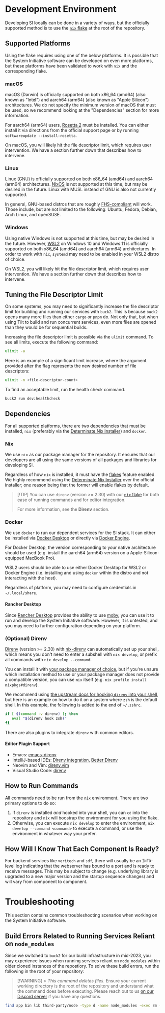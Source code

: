 # Development Environment

Developing SI locally can be done in a variety of ways, but the officially
supported method is to use the [`nix` flake](flake.nix) at the root of the
repository.

## Supported Platforms

Using the flake requires using one of the below platforms. It is possible that
the System Initiative software can be developed on even more platforms, but
these platforms have been validated to work with `nix` and the corresponding
flake.

### macOS

macOS (Darwin) is officially supported on both x86_64 (amd64) (also known as
"Intel") and aarch64 (arm64) (also known as "Apple Silicon") architectures. We
do not specify the minimum version of macOS that must be used, so we recommend
looking at the "Dependencies" section for more information.

For aarch64 (arm64) users, [Rosetta 2](https://support.apple.com/en-us/HT211861)
must be installed. You can either install it via directions from the official
support page or by running `softwareupdate --install-rosetta`.

On macOS, you will likely hit the file descriptor limit, which requires user
intervention. We have a section further down that describes how to intervene.

### Linux

Linux (GNU) is officially supported on both x86_64 (amd64) and aarch64 (arm64)
architectures. [NixOS](https://nixos.org/) is not supported at this time, but
may be desired in the future. Linux with MUSL instead of GNU is also not
currently supported.

In general, GNU-based distros that are roughly
[FHS-compliant](https://en.wikipedia.org/wiki/Filesystem_Hierarchy_Standard)
will work. Those include, but are not limited to the following: Ubuntu, Fedora,
Debian, Arch Linux, and openSUSE.

### Windows

Using native Windows is not supported at this time, but may be desired in the
future. However, [WSL2](https://learn.microsoft.com/en-us/windows/wsl/) on
Windows 10 and Windows 11 is officially supported on both x86_64 (amd64) and
aarch64 (arm64) architectures. In order to work with `nix`, `systemd` may need
to be enabled in your WSL2 distro of choice.

On WSL2, you will likely hit the file descriptor limit, which requires user
intervention. We have a section further down that describes how to intervene.

## Tuning the File Descriptor Limit

On some systems, you may need to significantly increase the file descriptor
limit for building and running our services with `buck2`. This is because
`buck2` opens many more files than either `cargo` or `pnpm` do. Not only that,
but when using Tilt to build and run concurrent services, even more files are
opened than they would be for sequential builds.

Increasing the file descriptor limit is possible via the `ulimit` command. To
see all limits, execute the following command:

```bash
ulimit -a
```

Here is an example of a significant limit increase, where the argument provided
after the flag represents the new desired number of file descriptors:

```bash
ulimit -n <file-descriptor-count>
```

To find an acceptable limit, run the health check command.

```bash
buck2 run dev:healthcheck
```

## Dependencies

For all supported platforms, there are two dependencies that must be installed,
`nix` (preferably via the
[Determinate Nix Installer](https://github.com/DeterminateSystems/nix-installer))
and `docker`.

### Nix

We use `nix` as our package manager for the repository. It ensures that our
developers are all using the same versions of all packages and libraries for
developing SI.

Regardless of how `nix` is installed, it must have the
[flakes](https://nixos.wiki/wiki/Flakes) feature enabled. We highly recommend
using the
[Determinate Nix Installer](https://github.com/DeterminateSystems/nix-installer)
over the official installer; one reason being that the former will enable flakes
by default.

> [!TIP] You can use `direnv` (version >= 2.30) with our
> [`nix` flake](flake.nix) for both ease of running commands and for editor
> integration.
>
> For more information, see the **Direnv** section.

### Docker

We use `docker` to run our dependent services for the SI stack. It can either be
installed via [Docker Desktop](https://www.docker.com/products/docker-desktop/)
or directly via [Docker Engine](https://docs.docker.com/engine/).

For Docker Desktop, the version corresponding to your native architecture should
be used (e.g. install the aarch64 (arm64) version on a Apple-Silicon-equipped
MacBook Pro).

WSL2 users should be able to use either Docker Desktop for WSL2 or Docker Engine
(i.e. installing and using `docker` within the distro and not interacting with
the host).

Regardless of platform, you may need to configure credentials in
`~/.local/share`.

#### Rancher Desktop

Since [Rancher Desktop](https://rancherdesktop.io/) provides the ability to use
[moby](https://github.com/moby/moby), you can use it to run and develop the
System Initiative software. However, it is untested, and you may need to further
configuration depending on your platform.

### (Optional) Direnv

[Direnv](https://direnv.net/) (version >= 2.30) with
[nix-direnv](https://github.com/nix-community/nix-direnv) can automatically set
up your shell, which means you don't need to enter a subshell with
`nix develop`, or prefix all commands with `nix develop --command`.

You can install it with
[your package manager of choice](https://direnv.net/docs/installation.html), but
if you're unsure which installation method to use or your package manager does
not provide a compatible version, you can use `nix` itself (e.g.
`nix profile install nixpkgs#direnv`).

We recommend using
[the upstream docs for hooking `direnv` into your shell](https://direnv.net/docs/hook.html),
but here is an example on how to do it on a system where `zsh` is the default
shell. In this example, the following is added to the end of `~/.zshrc`.

```zsh
if [ $(command -v direnv) ]; then
   eval "$(direnv hook zsh)"
fi
```

There are also plugins to integrate `direnv` with common editors.

#### Editor Plugin Support

- Emacs: [emacs-direnv](https://github.com/wbolster/emacs-direnv)
- IntelliJ-based IDEs:
  [Direnv integration](https://plugins.jetbrains.com/plugin/15285-direnv-integration),
  [Better Direnv](https://plugins.jetbrains.com/plugin/19275-better-direnv)
- Neovim and Vim: [direnv.vim](https://github.com/direnv/direnv.vim)
- Visual Studio Code:
  [direnv](https://marketplace.visualstudio.com/items?itemName=mkhl.direnv)

## How to Run Commands

All commands need to be run from the `nix` environment. There are two primary
options to do so:

1. If `direnv` is installed _and_ hooked into your shell, you can `cd` into the
   repository and `nix` will boostrap the environment for you using the flake.
2. Otherwise, you can execute `nix develop` to enter the environment,
   `nix develop --command <command>` to execute a command, or use the
   environment in whatever way your prefer.

## How Will I Know That Each Component Is Ready?

For backend services like `veritech` and `sdf`, there will usually be an
`INFO`-level log indicating that the webserver has bound to a port and is ready
to receive messages. This may be subject to change (e.g. underlying library is
upgraded to a new major version and the startup sequence changes) and will vary
from component to component.

# Troubleshooting

This section contains common troubleshooting scenarios when working on the
System Initiative software.

## Build Errors Related to Running Services Reliant on `node_modules`

Since we switched to `buck2` for our build infrastructure in mid-2023, you may
experience issues when running services reliant on `node_modules` within older
cloned instances of the repostiory. To solve these build errors, run the
following in the root of your repository:

> [!WARNING] > _This command deletes files._ Ensure your current working
> directory is the root of the repository and understand what the command does
> before executing. Please reach out to us
> [on our Discord server](https://discord.com/invite/system-init) if you have
> any questions.

```bash
find app bin lib third-party/node -type d -name node_modules -exec rm -rf {} \;; rm -rf node_modules
```
